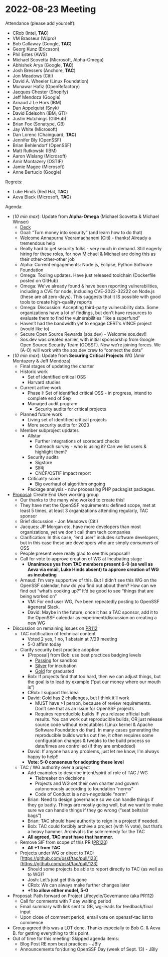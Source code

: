# **2022-08-23 Meeting**

Attendance (please add yourself):



* CRob (Intel, **TAC**)
* VM Brasseur (Wipro)
* Bob Callaway (Google, **TAC**)
* Georg Kunz (Ericsson)
* Phil Estes (AWS)
* Michael Scovetta (Microsoft, Alpha-Omega)
* Abhishek Arya (Google, **TAC**)
* Josh Bressers (Anchore, **TAC**)
* Jon Meadows (Citi)
* David A. Wheeler (Linux Foundation)
* Munawar Hafiz (OpenRefactory)
* Jacques Chester (Shopify)
* Jeff Mendoza (Google)
* Arnaud J Le Hors (IBM)
* Dan Appelquist (Snyk)
* David Edelsohn (IBM, GTI)
* Justin Hutchings (GitHub)
* Brian Fox (Sonatype, GB)
* Jay White (Microsoft)
* Dan Lorenc (Chainguard, **TAC**)
* Jennifer Bly (OpenSSF)
* Brian Behlendorf (OpenSSF)
* Matt Rutkowski (IBM)
* Aaron Wislang (Microsoft)
* Amir Montazery (OSTIF)
* Jamie Magee (Microsoft)
* Anne Bertucio (Google)

Regrets:



* Luke Hinds (Red Hat, **TAC**)
* Aeva Black (Microsoft, **TAC**)

Agenda:



* (_10 min max_): Update from **Alpha-Omega** (Michael Scovetta & Michael Winser)
    * [Deck](https://docs.google.com/presentation/d/1SVlRymR7Rg041jXCdC_UZaxbOcOIJFkYg7E0-EHTWkk/edit?usp=sharing) 
    * Goal: “Turn money into security” (and learn how to do that)
    * Welcome Annapurna Veeramachaneni (Citi) - thanks! Already a tremendous help
    * Really hard to get security folks - very much in demand. Still eagerly hiring for these roles, for now Michael & Michael are doing this as their other-other-other job
    * Alpha: Current engagements: Node.js, Eclipse, Python Software Foundation
    * Omega: Tooling updates. Have just released toolchain (Dockerfile posted on GitHub)
    * Omega: We’ve already found & have been reporting vulnerabilities, including a CVE for node, including CVE-2022-32222 on Node.js (these are all zero-days). This suggests that it IS possible with good tools to create high-quality reports
    * Omega: Discussion: Accepting third-party vulnerability data. Some organizations have a lot of findings, but don’t have resources to evaluate them to find the vulnerabilities “like a superfund”
    * Haven’t had the bandwidth yet to engage CERT’s VINCE project (would like to)
    * Secure Open Source Rewards (sos.dev) - Welcome sos.dev!! Sos.dev was created earlier, with initial sponsorship from Google Open Source Security Team (GOSST). Now we’re joining forces. We (A-O) will work with the sos.dev crew to “connect the dots”
* (_10 min max_): Update from **Securing Critical Projects** WG (Amir Montazery & Jeff Mendoza)
    * Final stages of updating the charter
    * Historic work
        * Set of identified critical OSS
        * Harvard studies
    * Current active work
        * Phase I: Set of identified critical OSS - in progress, intend to complete end of Sep
        * Managed audit program
            * Security audits for critical projects
    * Planned future work
        * Living set of identified critical projects
        * More security audits for 2023
    * Member subproject updates
        * Allstar
            * Further integrations of scorecard checks
            * Outreach survey - who is using it? Can we list users & highlight them?
        * Security audits
            * Sigstore
            * Slf4j
            * CNCF/OSTIF impact report
        * Criticality score
            * Big overhaul of algorithm ongoing
        * Package analysis - now processing PHP packagist packages.
* [Proposal](https://lists.openssf.org/g/openssf-tac/message/563): Create End User working group
    * Our thanks to the many who worked to create this!
    * They have met the OpenSSF requirements: defined scope, met at least 5 times, at least 3 organizations attending regularly, TAC sponsor
    * Brief discussion - Jon Meadows (Citi)
    * Jacques: JP Morgan etc. have more developers than most organizations, yet we don’t call them tech companies
    * Clarification: In this case, “end user” includes software developers, but in this case these are developers who are simply _consumers_ of OSS
    * People present were really glad to see this proposal!!
    * Call for vote to approve creation of WG at Incubating stage
        * **Unanimous yes from TAC members present 6-0 (as well as Aeva via email, Luke Hinds absent) to approve creation of WG as incubating**
    * Arnaud: I’m very supportive of this. But I didn’t see this WG on the OpenSSF calendar, how do you find out about them? How can we find out “what’s cooking up?” It’d be good to see “things that are being worked on”
        * VM: For end user WG, I’ve been repeatedly posting to OpenSSF #general Slack.
        * David: Maybe in the future, once it has a TAC sponsor, add it to the OpenSSF calendar as experiment/discussion on creating a new WG
* Discussion on remaining issues on [PR112](https://github.com/ossf/tac/pull/112/files)
    * TAC notification of technical content
        * Voted 2 yes, 1 no, 1 abstain at 7/29 meeting
        * 5-0 affirm today
    * Clarify security best practice adoption
        * [Proposal] from Bob: use best practices badging levels
            * [Passing](https://bestpractices.coreinfrastructure.org/en/criteria/0) for sandbox 
            * [Silver](https://bestpractices.coreinfrastructure.org/en/criteria/1) for incubation
            * [Gold](https://bestpractices.coreinfrastructure.org/en/criteria/2) for graduated
        * Bob: If projects find that too hard, then we can adjust things, but the goal is to lead by example (“put our money where our mouth is”)
        * CRob: I support this idea
        * David: Gold has 2 challenges, but I think it’ll work
            * MUST have >1 person, because of review requirements. Don’t see that as an issue for OpenSSF projects
            * Requires reproducible builds IF you release official built results. You can work out reproducible builds, OR just release source code without executables (Linux kernel & Apache Software Foundation do that). In many cases generating the reproducible builds works out fine, it often requires some configuration changes & tweaks to the build process so date/times are controlled (if they are embedded)
        * David: If anyone has any problems, just let me know, I’m always happy to help!!
        * **Vote: 5-0 consensus for adopting these level**
    * TAC / WG authority over a project
        * Add examples to describe intent/spirit of role of TAC / WG
            * Tiebreaker on decisions
            * Projects and WG set their own charter and govern autonomously according to foundation “norms” 
            * Code of Conduct is a non-negotiable “norm”
        * Brian: Need to design governance so we can handle things if they go badly. Things are mostly going well, but we want to make sure we can handle things if they go wrong (“seat belts/air bags”)
        * Brian: TAC should have authority to reign in a project if needed.
        * Bob: TAC could forcibly archive a project (with ⅔ vote), but that’s a heavy hammer. Archival is the sole remedy for the TAC
        * **All agreed, TAC must have that hammer.**
    * Remove SIF from scope of this PR ([PR120](https://github.com/ossf/tac/pull/120))
        * **All +1 from TAC**
    * Projects under WG or direct to TAC: [https://github.com/ossf/tac/pull/123](https://github.com/ossf/tac/pull/123) 
        * Should some projects be able to report directly to TAC (as well as to WG)?
        * Josh: Let’s just get this gone
        * CRob: We can always make further changes later
        * **+1 to allow either model, 5-0**
* Proposal: Path forward on Project Lifecycle/Governance (aka PR112)
    * Call for comments with 7 day waiting period
    * Email summary with link sent to GB, wg-leads for feedback/final input
    * Upon close of comment period, email vote on openssf-tac list to commence
* Group agreed this was a LOT done. Thanks especially to Bob C. & Aeva B. for getting everything to this point.
* Out of time for this meeting! Skipped agenda items:
    * Blog Post RE npm best practices - JBly
    * Announcements for/during OpenSSF Day (week of Sept. 13) - JBly


